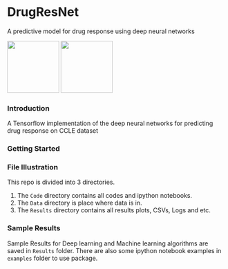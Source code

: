 # DrugResNet
A predictive model for drug response using deep neural networks

<div float="left">
  <img src="https://www.tensorflow.org/images/tf_logo_transp.png" height="120" >
  <img src="https://s3.amazonaws.com/keras.io/img/keras-logo-2018-large-1200.png" height="120">
</div>
<div float="right">
</div>

### Introduction
A Tensorflow implementation of the deep neural networks for predicting drug response on CCLE dataset

### Getting Started

### File Illustration
This repo is divided into 3 directories.
 1. The `Code` directory contains all codes and ipython notebooks.
 2. The `Data` directory is place where data is in.
 3. The `Results` directory contains all results plots, CSVs, Logs and etc.


### Sample Results
Sample Results for Deep learning and Machine learning algorithms are saved in `Results` folder. There are also some ipython notebook examples in `examples` folder to use package.
